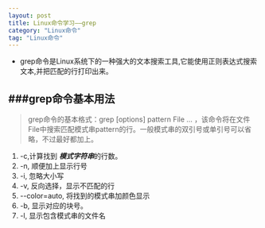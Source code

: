 ```yaml
---
layout: post
title: Linux命令学习——grep
category: "Linux命令"
tag: "Linux命令"
---
```


+ grep命令是Linux系统下的一种强大的文本搜索工具,它能使用正则表达式搜索文本,并把匹配的行打印出来。    

###grep命令基本用法
-----
>  grep命令的基本格式：grep [options] pattern File ... ，该命令将在文件File中搜索匹配模式串pattern的行。一般模式串的双引号或单引号可以省略，不过最好都加上。   

1. -c,计算找到 ***模式字符串***的行数。
2. -n, 顺便加上显示行号
3. -i, 忽略大小写
4. -v, 反向选择，显示不匹配的行
5. --color=auto, 将找到的模式串加颜色显示
6. -b, 显示对应的块号。
7. -l, 显示包含模式串的文件名

